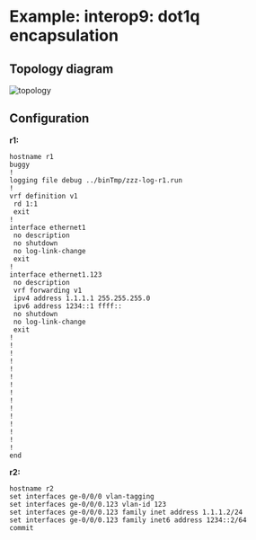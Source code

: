 # Example: interop9: dot1q encapsulation

## **Topology diagram**

![topology](/img/intop9-eth02.tst.png)

## **Configuration**

**r1:**
```
hostname r1
buggy
!
logging file debug ../binTmp/zzz-log-r1.run
!
vrf definition v1
 rd 1:1
 exit
!
interface ethernet1
 no description
 no shutdown
 no log-link-change
 exit
!
interface ethernet1.123
 no description
 vrf forwarding v1
 ipv4 address 1.1.1.1 255.255.255.0
 ipv6 address 1234::1 ffff::
 no shutdown
 no log-link-change
 exit
!
!
!
!
!
!
!
!
!
!
!
!
!
!
!
end
```

**r2:**
```
hostname r2
set interfaces ge-0/0/0 vlan-tagging
set interfaces ge-0/0/0.123 vlan-id 123
set interfaces ge-0/0/0.123 family inet address 1.1.1.2/24
set interfaces ge-0/0/0.123 family inet6 address 1234::2/64
commit
```
